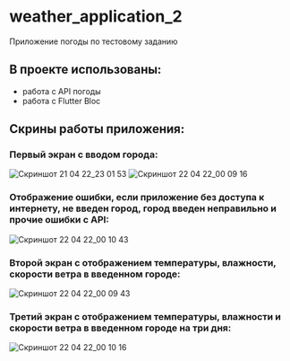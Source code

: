# weather_application_2

Приложение погоды по тестовому заданию 

## В проекте использованы:
- работа с API погоды
- работа с Flutter Bloc

## Скрины работы приложения:

### Первый экран с вводом города:

![Скриншот 21 04 22_23 01 53](https://user-images.githubusercontent.com/80591456/164553422-cfe56cef-c420-42ac-96b4-7c5a38bf7cad.png)
![Скриншот 22 04 22_00 09 16](https://user-images.githubusercontent.com/80591456/164553439-a53ec116-fc44-4640-9a7e-6e317558b6ec.png)

### Отображение ошибки, если приложение без доступа к интернету, не введен город, город введен неправильно и прочие ошибки с API:

![Скриншот 22 04 22_00 10 43](https://user-images.githubusercontent.com/80591456/164553463-b041abad-3d60-4ee6-98bc-855f2b643fd6.png)

### Второй экран с отображением температуры, влажности, скорости ветра в введенном городе:
![Скриншот 22 04 22_00 09 43](https://user-images.githubusercontent.com/80591456/164553477-dc16d2c8-fce6-4167-892b-98e958d5ff5b.png)

### Третий экран с отображением температуры, влажности и скорости ветра в введенном городе на три дня:
![Скриншот 22 04 22_00 10 16](https://user-images.githubusercontent.com/80591456/164553481-5a957d3b-dd8a-4f9e-bab5-098c3e6609f3.png)
